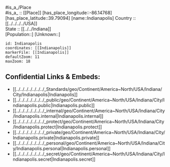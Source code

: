 ﻿---
location: [39.79094,-86.14768] 
mapzoom: [7,12] 
mapmarker: city 
type: City
tags:
- geo/City


SpocWebEntityId: 36087
isDeleted: false
confidential: public

---
#is_a_/Place  
#is_a_ :: [[Place]] 
[has_place_longitude::-86.14768] 
[has_place_latitude::39.79094] 
[name::Indianapolis] 
Country :: [[../../../../USA]]  
State :: [[../../Indiana]]  
[Population::] 
[Unknown::] 


```leaflet
id: Indianapolis
coordinates: [[Indianapolis]] 
markerFile: [[Indianapolis]] 
defaultZoom: 11 
maxZoom: 18
```


## Confidential Links & Embeds: 
- [[../../../../../../../_Standards/geo/Continent/America~North/USA/Indiana/City/Indianapolis|Indianapolis]] 
- [[../../../../../../../_public/geo/Continent/America~North/USA/Indiana/City/Indianapolis.public|Indianapolis.public]] 
- [[../../../../../../../_internal/geo/Continent/America~North/USA/Indiana/City/Indianapolis.internal|Indianapolis.internal]] 
- [[../../../../../../../_protect/geo/Continent/America~North/USA/Indiana/City/Indianapolis.protect|Indianapolis.protect]] 
- [[../../../../../../../_private/geo/Continent/America~North/USA/Indiana/City/Indianapolis.private|Indianapolis.private]] 
- [[../../../../../../../_personal/geo/Continent/America~North/USA/Indiana/City/Indianapolis.personal|Indianapolis.personal]] 
- [[../../../../../../../_secret/geo/Continent/America~North/USA/Indiana/City/Indianapolis.secret|Indianapolis.secret]] 
